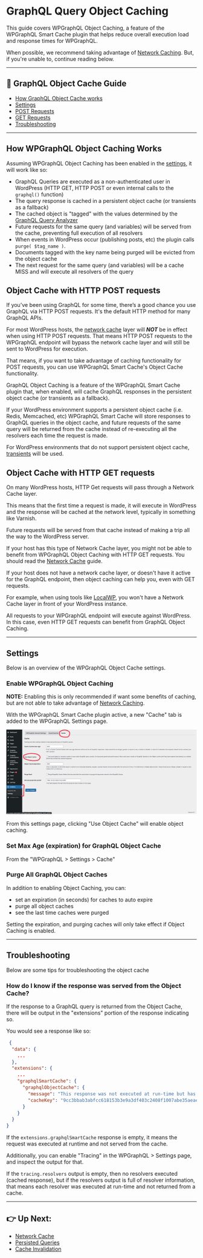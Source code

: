 # GraphQL Query Object Caching

This guide covers WPGraphQL Object Caching, a feature of the WPGraphQL Smart Cache plugin that helps
reduce overall execution load and response times for WPGraphQL.

When possible, we recommend taking advantage of [Network Caching](./network-cache.md). But, if you're unable to, continue reading below.

----

## 📖 GraphQL Object Cache Guide

- [How GraphQL Object Cache works](#how-wpgraphql-object-caching-works)
- [Settings](#settings)
- [POST Requests](#object-cache-with-http-post-requests)
- [GET Requests](#object-cache-with-http-get-requests)
- [Troubleshooting](#troubleshooting)

----

## How WPGraphQL Object Caching Works

Assuming WPGraphQL Object Caching has been enabled in the [settings](#settings), it will work like so:

- GraphQL Queries are executed as a non-authenticated user in WordPress (HTTP GET, HTTP POST or even internal calls to the `graphql()` function)
- The query response is cached in a persistent object cache (or transients as a fallback)
- The cached object is "tagged" with the values determined by the [GraphQL Query Analyzer](https://github.com/wp-graphql/wp-graphql/blob/develop/src/Utils/QueryAnalyzer.php)
- Future requests for the same query (and variables) will be served from the cache, preventing full execution of all resolvers
- When events in WordPress occur (publishing posts, etc) the plugin calls `purge( $tag_name )`.
- Documents tagged with the key name being purged will be evicted from the object cache
- The next request for the same query (and variables) will be a cache MISS and will execute all resolvers of the query

## Object Cache with HTTP POST requests

If you’ve been using GraphQL for some time, there’s a good chance you use GraphQL via HTTP POST requests. It's the default HTTP method for many GraphQL APIs.

For most WordPress hosts, the [network cache](#network-cache) layer will **_NOT_** be in effect when using HTTP POST requests. That means HTTP POST requests to the WPGraphQL endpoint will bypass the network cache layer and will still be sent to WordPress for execution.

That means, if you want to take advantage of caching functionality for POST requests, you can use WPGraphQL Smart Cache's Object Cache functionality.

GraphQL Object Caching is a feature of the WPGraphQL Smart Cache plugin that, when enabled, will cache GraphQL responses in the persistent object cache (or transients as a fallback).

If your WordPress environment supports a persistent object cache (i.e. Redis, Memcached, etc) WPGraphQL Smart Cache will store responses to GraphQL queries in the object cache, and future requests of the same query will be returned from the cache instead of re-executing all the resolvers each time the request is made.

For WordPress environments that do not support persistent object cache, [transients](https://developer.wordpress.org/apis/handbook/transients/) will be used.

## Object Cache with HTTP GET requests

On many WordPress hosts, HTTP Get requests will pass through a Network Cache layer.

This means that the first time a request is made, it will execute in WordPress and the response will be cached at the network level, typically in something like Varnish.

Future requests will be served from that cache instead of making a trip all the way to the WordPress server.

If your host has this type of Network Cache layer, you might not be able to benefit from WPGraphQL Object Caching with HTTP GET requests. You should read the [Network Cache](network-cache.md) guide.

If your host does not have a network cache layer, or doesn't have it active for the GraphQL endpoint, then object caching can help you, even with GET requests.

For example, when using tools like [LocalWP](https://localwp.com), you won't have a Network Cache layer in front of your WordPress instance.

All requests to your WPGraphQL endpoint will execute against WordPress. In this case, even HTTP GET requests can benefit from GraphQL Object Caching.

----

## Settings

Below is an overview of the WPGraphQL Object Cache settings.

### Enable WPGraphQL Object Caching

**NOTE:** Enabling this is only recommended if want some benefits of caching, but are not able to take advantage of [Network Caching](#network-cache-recommended).

With the WPGraphQL Smart Cache plugin active, a new "Cache" tab is added to the WPGraphQL Settings page.

![Screenshot of the WPGraphQL Smart Cache "Cache" Settings](./images/object-cache-enable.png)

From this settings page, clicking "Use Object Cache" will enable object caching.

### Set Max Age (expiration) for GraphQL Object Cache

From the "WPGraphQL > Settings > Cache"

### Purge All GraphQL Object Caches

In addition to enabling Object Caching, you can:

- set an expiration (in seconds) for caches to auto expire
- purge all object caches
- see the last time caches were purged

Setting the expiration, and purging caches will only take effect if Object Caching is enabled.

----

## Troubleshooting

Below are some tips for troubleshooting the object cache

### How do I know if the response was served from the Object Cache?

If the response to a GraphQL query is returned from the Object Cache, there will be output in the "extensions" portion of the response indicating so.

You would see a response like so:

```json
 {
  "data": {
    ...
  },
  "extensions": {
    ...
    "graphqlSmartCache": {
      "graphqlObjectCache": {
        "message": "This response was not executed at run-time but has been returned from the GraphQL Object Cache",
        "cacheKey": "9cc3bbab3abfcc618153b3e9a3df403c2408f1007abe35aeaec0e2d640fb1233"
      }
    }
  }
}
```

If the `extensions.graphqlSmartCache` response is empty, it means the request was executed at runtime and not served from the cache.

Additionally, you can enable "Tracing" in the WPGraphQL > Settings page, and inspect the output for that.

If the `tracing.resolvers` output is empty, then no resolvers executed (cached response), but if the resolvers output is full of resolver information, that means each resolver was executed at run-time and not returned from a cache.

----

## 👉 Up Next:

- [Network Cache](./docs/network-cache.md)
- [Persisted Queries](./docs/persisted-queries.md)
- [Cache Invalidation](./docs/cache-invalidation.md)
